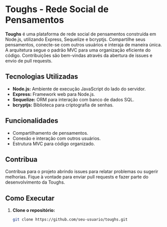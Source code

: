 # Toughs - Rede Social de Pensamentos

**Toughs** é uma plataforma de rede social de pensamentos construída em Node.js, utilizando Express, Sequelize e bcryptjs. Compartilhe seus pensamentos, conecte-se com outros usuários e interaja de maneira única. A arquitetura segue o padrão MVC para uma organização eficiente do código. Contribuições são bem-vindas através da abertura de issues e envio de pull requests.

## Tecnologias Utilizadas

- **Node.js:** Ambiente de execução JavaScript do lado do servidor.
- **Express:** Framework web para Node.js.
- **Sequelize:** ORM para interação com banco de dados SQL.
- **bcryptjs:** Biblioteca para criptografia de senhas.

## Funcionalidades

- Compartilhamento de pensamentos.
- Conexão e interação com outros usuários.
- Estrutura MVC para código organizado.

## Contribua

Contribua para o projeto abrindo issues para relatar problemas ou sugerir melhorias. Fique à vontade para enviar pull requests e fazer parte do desenvolvimento da Toughs.

## Como Executar

1. **Clone o repositório:**
   ```bash
   git clone https://github.com/seu-usuario/toughs.git
